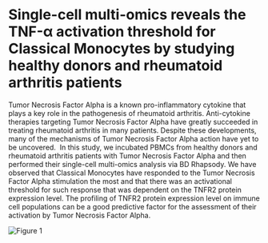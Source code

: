 # Single-cell multi-omics reveals the TNF-α activation threshold for Classical Monocytes by studying healthy donors and rheumatoid arthritis patients

Tumor Necrosis Factor Alpha is a known pro-inflammatory cytokine that plays a key role in the pathogenesis of rheumatoid arthritis. Anti-cytokine therapies targeting Tumor Necrosis Factor Alpha have greatly succeeded in treating rheumatoid arthritis in many patients. Despite these developments, many of the mechanisms of Tumor Necrosis Factor Alpha action have yet to be uncovered.  In this study, we incubated PBMCs from healthy donors and rheumatoid arthritis patients with Tumor Necrosis Factor Alpha and then performed their single-cell multi-omics analysis via BD Rhapsody. We have observed that Classical Monocytes have responded to the Tumor Necrosis Factor Alpha stimulation the most and that there was an activational threshold for such response that was dependent on the TNFR2 protein expression level. The profiling of TNFR2 protein expression level on immune cell populations can be a good predictive factor for the assessment of their activation by Tumor Necrosis Factor Alpha.

![Figure 1](https://github.com/user-attachments/assets/4b624bc7-1972-4228-8dcd-89658f4b8ba4)
